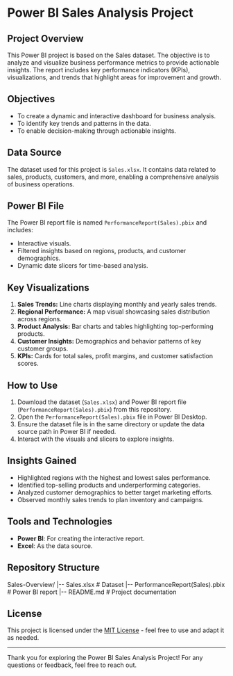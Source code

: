 # Power BI Sales Analysis Project

## Project Overview
This Power BI project is based on the Sales dataset. The objective is to analyze and visualize business performance metrics to provide actionable insights. The report includes key performance indicators (KPIs), visualizations, and trends that highlight areas for improvement and growth.

## Objectives
- To create a dynamic and interactive dashboard for business analysis.
- To identify key trends and patterns in the data.
- To enable decision-making through actionable insights.

## Data Source
The dataset used for this project is `Sales.xlsx`. It contains data related to sales, products, customers, and more, enabling a comprehensive analysis of business operations.

## Power BI File
The Power BI report file is named `PerformanceReport(Sales).pbix` and includes:
- Interactive visuals.
- Filtered insights based on regions, products, and customer demographics.
- Dynamic date slicers for time-based analysis.

## Key Visualizations
1. **Sales Trends:** Line charts displaying monthly and yearly sales trends.
2. **Regional Performance:** A map visual showcasing sales distribution across regions.
3. **Product Analysis:** Bar charts and tables highlighting top-performing products.
4. **Customer Insights:** Demographics and behavior patterns of key customer groups.
5. **KPIs:** Cards for total sales, profit margins, and customer satisfaction scores.

## How to Use
1. Download the dataset (`Sales.xlsx`) and Power BI report file (`PerformanceReport(Sales).pbix`) from this repository.
2. Open the `PerformanceReport(Sales).pbix` file in Power BI Desktop.
3. Ensure the dataset file is in the same directory or update the data source path in Power BI if needed.
4. Interact with the visuals and slicers to explore insights.

## Insights Gained
- Highlighted regions with the highest and lowest sales performance.
- Identified top-selling products and underperforming categories.
- Analyzed customer demographics to better target marketing efforts.
- Observed monthly sales trends to plan inventory and campaigns.

## Tools and Technologies
- **Power BI**: For creating the interactive report.
- **Excel**: As the data source.

## Repository Structure

Sales-Overview/ |-- Sales.xlsx # Dataset |-- PerformanceReport(Sales).pbix # Power BI report |-- README.md # Project documentation


## License
This project is licensed under the [MIT License](LICENSE) - feel free to use and adapt it as needed.

---

Thank you for exploring the Power BI Sales Analysis Project! For any questions or feedback, feel free to reach out.

